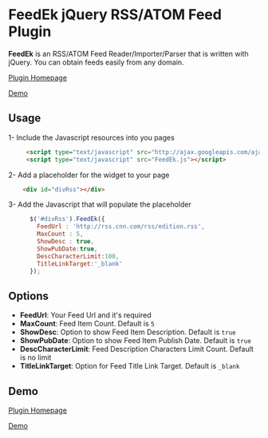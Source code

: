 FeedEk jQuery RSS/ATOM Feed Plugin
======

**FeedEk** is an RSS/ATOM Feed Reader/Importer/Parser that is written with jQuery. 
You can obtain feeds easily from any domain.

[Plugin Homepage](http://jquery-plugins.net/FeedEk/FeedEk.html)

[Demo](http://jquery-plugins.net/FeedEk/FeedEk_demo.html)

 
## Usage
1- Include the Javascript resources into you pages <head>
```html
     <script type="text/javascript" src="http://ajax.googleapis.com/ajax/libs/jquery/1.9.1/jquery.min.js"></script>
     <script type="text/javascript" src="FeedEk.js"></script>
```

2- Add a placeholder for the widget to your page
```html
    <div id="divRss"></div>
```

3- Add the Javascript that will populate the placeholder
```javascript
      $('#divRss').FeedEk({
        FeedUrl : 'http://rss.cnn.com/rss/edition.rss',
        MaxCount : 5,
        ShowDesc : true,
        ShowPubDate:true,
        DescCharacterLimit:100,
        TitleLinkTarget:'_blank'
      });
```

## Options

- **FeedUrl**:
  Your Feed Url and it's required
- **MaxCount**:
  Feed Item Count. Default is `5`
- **ShowDesc**:
  Option to show Feed Item Description. Default is `true`
- **ShowPubDate**:
  Option to show Feed Item Publish Date. Default is `true`
- **DescCharacterLimit**:
  Feed Description Characters Limit Count. Default is no limit
- **TitleLinkTarget**:
  Option for Feed Title Link Target. Default is `_blank`

## Demo

[Plugin Homepage](http://jquery-plugins.net/FeedEk/FeedEk.html)

[Demo](http://jquery-plugins.net/FeedEk/FeedEk_demo.html)

